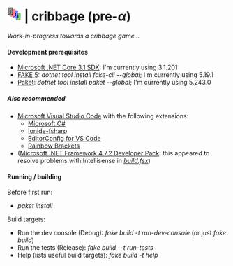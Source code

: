 # ![cribbage](https://raw.githubusercontent.com/aornota/cribbage/master/src/resources/tpoc-32x32.png) | cribbage (pre-_α_)

_Work-in-progress towards a cribbage game..._

#### Development prerequisites

- [Microsoft .NET Core 3.1 SDK](https://dotnet.microsoft.com/download/dotnet-core/3.1/): I'm currently using 3.1.201
- [FAKE 5](https://fake.build/): _dotnet tool install fake-cli --global_; I'm currently using 5.19.1
- [Paket](https://fsprojects.github.io/Paket/): _dotnet tool install paket --global_; I'm currently using 5.243.0

##### Also recommended

- [Microsoft Visual Studio Code](https://code.visualstudio.com/download/) with the following extensions:
    - [Microsoft C#](https://marketplace.visualstudio.com/items?itemName=ms-vscode.csharp)
    - [Ionide-fsharp](https://marketplace.visualstudio.com/items?itemName=ionide.ionide-fsharp)
    - [EditorConfig for VS Code](https://marketplace.visualstudio.com/items?itemName=editorconfig.editorconfig)
    - [Rainbow Brackets](https://marketplace.visualstudio.com/items?itemName=2gua.rainbow-brackets)
- ([Microsoft .NET Framework 4.7.2 Developer Pack](https://dotnet.microsoft.com/download/dotnet-framework/net472/): this appeared to resolve problems with Intellisense in
_[build.fsx](https://github.com/aornota/gibet/blob/master/build.fsx)_)

#### Running / building

Before first run:

- _paket install_

Build targets:

- Run the dev console (Debug): _fake build -t run-dev-console_ (or just _fake build_)
- Run the tests (Release): _fake build --t run-tests_
- Help (lists useful build targets): _fake build -t help_
